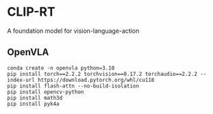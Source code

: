 # CLIP-RT
A foundation model for vision-language-action 
## OpenVLA
```shell
conda create -n openvla python=3.10
pip install torch==2.2.2 torchvision==0.17.2 torchaudio==2.2.2 --index-url https://download.pytorch.org/whl/cu118
pip install flash-attn --no-build-isolation
pip install opencv-python
pip install math3d
pip install pyk4a
```
